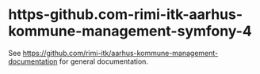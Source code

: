 # https-github.com-rimi-itk-aarhus-kommune-management-symfony-4

See https://github.com/rimi-itk/aarhus-kommune-management-documentation for general documentation.
